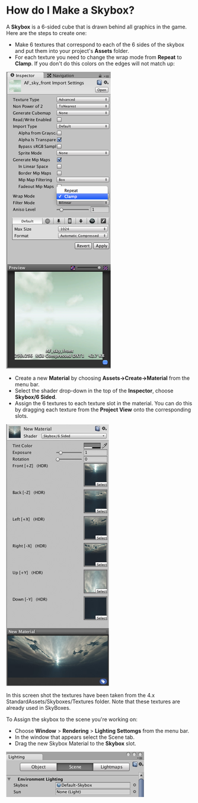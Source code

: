 How do I Make a Skybox?
=======================


A __Skybox__ is a 6-sided cube that is drawn behind all graphics in the game. Here are the steps to create one:


* Make 6 textures that correspond to each of the 6 sides of the skybox and put them into your project's __Assets__ folder.
* For each texture you need to change the wrap mode from __Repeat__ to __Clamp__. If you don't do this colors on the edges will not match up:  

![](../uploads/Main/SkyboxWrapmode.png)

* Create a new __Material__ by choosing __Assets-&gt;Create-&gt;Material__ from the menu bar.
* Select the shader drop-down in the top of the __Inspector__, choose __Skybox/6 Sided__.
* Assign the 6 textures to each texture slot in the material. You can do this by dragging each texture from the __Project View__ onto the corresponding slots. 

![](../uploads/Main/SkyboxMaterial.jpg)

In this screen shot the textures have been taken from the 4.x StandardAssets/Skyboxes/Textures folder.  Note that these textures are already used in SkyBoxes.

To Assign the skybox to the scene you're working on:

* Choose __Window__ &gt; __Rendering__ &gt; __Lighting Settomgs__ from the menu bar.
* In the window that appears select the Scene tab.
* Drag the new Skybox Material to the __Skybox__ slot. 

![](../uploads/Main/SkyboxRenderSettings.png)

